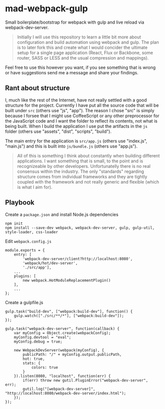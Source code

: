 mad-webpack-gulp
================

Small boilerplate/bootstrap for webpack with gulp and live reload via webpack-dev-server.

> Initially I will use this repository to learn a little bit more about configuration and build automation using webpack and gulp.
> The plan is to later fork this and create what I would concider the ultimate setup for a single page application (React, Flux or Backbone, some router, SASS or LESS and the usual compression and mappings).

Feel free to use this however you want, if you see something that is wrong or have suggestions send me a message and share your findings.

Rant about structure
--------------------

I, much like the rest of the Internet, have not really settled with a good structure for the project. Currently I have put all the source code that will be built under `src` (others use "js", "app"). The reason I chose "src" is simply because I forsee that I might use CoffeeScript or any other preprocessor for the JavaScript code and I want the folder to reflect its contents, not what is being built. When I build the application I use put the artifacts in the `js` folder (others use "assets", "dist", "scripts", "build").

The main entry for the application is `src/app.js` (others use "index.js", "main.js") and this is built into `js/bundle.js` (others use "app.js").

> All of this is something I think about constantly when building different applications. I want something that is small, to the point and is recognizeable by other developers. Unfortunatelly there is no real consensus within the industry. The only "standards" regarding structure comes from individual frameworks and they are tightly coupled with the framework and not really generic and flexible (which is what I aim for).

Playbook
--------

Create a `package.json` and install Node.js dependencies
```
npm init
npm install --save-dev webpack, webpack-dev-server, gulp, gulp-util, style-loader, css-loader
```

Edit `webpack.config.js`
```
module.exports = {
	entry: [
		'webpack-dev-server/client?http://localhost:8080',
		'webpack/hot/dev-server',
		'./src/app'],
	...
	plugins: [
		new webpack.HotModuleReplacementPlugin()
	],
	...
};
```

Create a gulpfile.js

```
gulp.task("build-dev", ["webpack:build-dev"], function() {
	gulp.watch(["./src/**/*"], ["webpack:build-dev"]);
});

gulp.task("webpack-dev-server", function(callback) {
	var myConfig = Object.create(webpackConfig);
	myConfig.devtool = "eval";
	myConfig.debug = true;

	new WebpackDevServer(webpack(myConfig), {
		publicPath: "/" + myConfig.output.publicPath,
		hot: true,
		stats: {
			colors: true
		}
	}).listen(8080, "localhost", function(err) {
		if(err) throw new gutil.PluginError("webpack-dev-server", err);
		gutil.log("[webpack-dev-server]", "http://localhost:8080/webpack-dev-server/index.html");
	});
});
```
